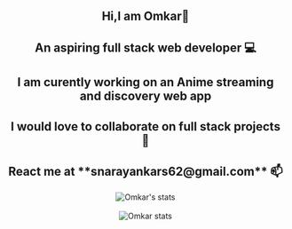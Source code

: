 <div align="center">
   <h2>Hi,I am Omkar👋</h2>
   <h2>An aspiring full stack web developer 💻</h2>
   <h2>I am curently working on an Anime streaming and discovery web app</h2>
   <h2>I would love to collaborate on full stack projects 👯</h2>
   <h2>React me at **snarayankars62@gmail.com** 📫</h2>
</div>


<div align="center">
   <img src="https://github-readme-stats.vercel.app/api?username=largonarco&show_icons=true&theme=midnight-purple" alt="Omkar's stats"/>
</div>
<br />

<div align="center">
  <img src="https://github-readme-stats.vercel.app/api/top-langs/?username=largonarco&layout=compact" alt="Omkar stats"/>
</div>








